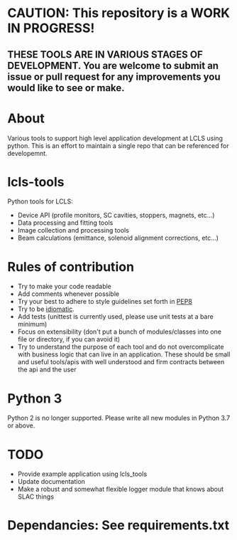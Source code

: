 # CAUTION: This repository is a WORK IN PROGRESS! 
## THESE TOOLS ARE IN VARIOUS STAGES OF DEVELOPMENT. You are welcome to submit an issue or pull request for any improvements you would like to see or make.

# About
Various tools to support high level application development at LCLS using python.  This is an effort to maintain a single repo that can be referenced for developemnt. 

# lcls-tools
Python tools for LCLS: 
* Device API (profile monitors, SC cavities, stoppers, magnets, etc...)
* Data processing and fitting tools
* Image collection and processing tools
* Beam calculations (emittance, solenoid alignment corrections, etc...)

# Rules of contribution 
* Try to make your code readable 
* Add comments whenever possible
* Try your best to adhere to style guidelines set forth in [PEP8](https://www.python.org/dev/peps/pep-0008/)
* Try to be [idiomatic](https://docs.python-guide.org/writing/style).
* Add tests (unittest is currently used, please use unit tests at a bare minimum)
* Focus on extensibility (don't put a bunch of modules/classes into one file or directory, if you can avoid it)
* Try to understand the purpose of each tool and do not overcomplicate with business logic that can live in an application. These should be small and useful tools/apis with well understood and firm contracts between the api and the user

# Python 3
Python 2 is no longer supported. Please write all new modules in Python 3.7 or above. 

# TODO
* Provide example application using lcls_tools
* Update documentation
* Make a robust and somewhat flexible logger module that knows about SLAC things

# Dependancies: See requirements.txt
